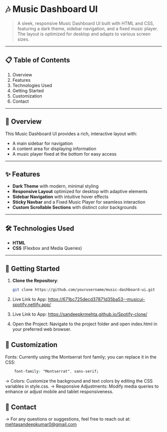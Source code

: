 # 🎶 **Music Dashboard UI**

> A sleek, responsive Music Dashboard UI built with HTML and CSS, featuring a dark theme, sidebar navigation, and a fixed music player. The layout is optimized for desktop and adapts to various screen sizes.

---

## 📋 **Table of Contents**
1. Overview
2. Features
3. Technologies Used
4. Getting Started
5. Customization
6. Contact

---

## 📖 **Overview**
This Music Dashboard UI provides a rich, interactive layout with:
- A main sidebar for navigation
- A content area for displaying information
- A music player fixed at the bottom for easy access

---

## ✨ **Features**
- **Dark Theme** with modern, minimal styling
- **Responsive Layout** optimized for desktop with adaptive elements
- **Sidebar Navigation** with intuitive hover effects
- **Sticky Navbar** and a Fixed Music Player for seamless interaction
- **Custom Scrollable Sections** with distinct color backgrounds

---

## 🛠️ **Technologies Used**
- **HTML**
- **CSS** (Flexbox and Media Queries)

---


## 🚀 **Getting Started**
1. **Clone the Repository**:
   ```bash
   git clone https://github.com/yourusername/music-dashboard-ui.git
2. Live Link to App: https://671bc725decd37871d35ba53--musicui-spotify.netlify.app/
3. Live Link to App: https://sandeepkrmehta.github.io/Spotify-clone/

4. Open the Project: Navigate to the project folder and open index.html in your preferred web browser.

## 🎨 **Customization**
Fonts: Currently using the Montserrat font family; you can replace it in the CSS:
  ```css
      font-family: "Montserrat", sans-serif;
  ```
-> Colors: Customize the background and text colors by editing the CSS variables in style.css.
-> Responsive Adjustments: Modify media queries to enhance or adjust mobile and tablet responsiveness.

## 📧 **Contact**
-> For any questions or suggestions, feel free to reach out at: mehtasandeepkumar0@gmail.com
